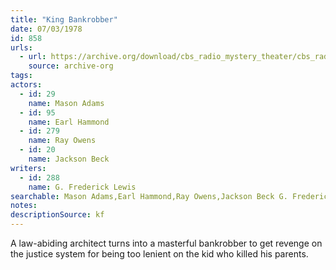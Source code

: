 ```yaml
---
title: "King Bankrobber"
date: 07/03/1978
id: 858
urls: 
  - url: https://archive.org/download/cbs_radio_mystery_theater/cbs_radio_mystery_theater-0851-0900.zip/cbs_radio_mystery_theater-0851-0900%2Fcbsrmt_0858_king_bankrobber.mp3
    source: archive-org
tags: 
actors:  
  - id: 29
    name: Mason Adams  
  - id: 95
    name: Earl Hammond  
  - id: 279
    name: Ray Owens  
  - id: 20
    name: Jackson Beck
writers:  
  - id: 288
    name: G. Frederick Lewis
searchable: Mason Adams,Earl Hammond,Ray Owens,Jackson Beck G. Frederick Lewis
notes: 
descriptionSource: kf
---
```

A law-abiding architect turns into a masterful bankrobber to get revenge on the justice system for being too lenient on the kid who killed his parents.